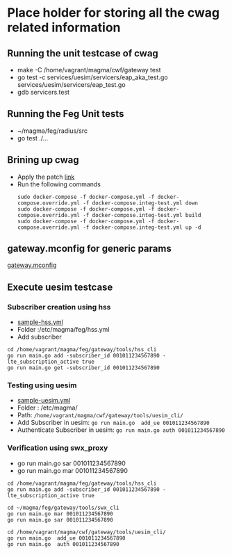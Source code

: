 # Place holder for storing all the cwag related information

## Running the unit testcase of cwag
* make -C /home/vagrant/magma/cwf/gateway test
* go test -c  services/uesim/servicers/eap_aka_test.go services/uesim/servicers/eap_test.go
* gdb servicers.test

## Running the Feg Unit tests
* ~/magma/feg/radius/src
* go test ./...

## Brining up cwag
* Apply the patch [link](https://github.com/panyogesh/integration-magma/blob/main/cwag-feat/cwag-basic-bringup.diff)
* Run the following commands
  ```
  sudo docker-compose -f docker-compose.yml -f docker-compose.override.yml -f docker-compose.integ-test.yml down
  sudo docker-compose -f docker-compose.yml -f docker-compose.override.yml -f docker-compose.integ-test.yml build
  sudo docker-compose -f docker-compose.yml -f docker-compose.override.yml -f docker-compose.integ-test.yml up -d
  ```

## gateway.mconfig for generic params
[gateway.mconfig](https://github.com/panyogesh/integration-magma/blob/main/cwag-feat/gateway.mconfig)

## Execute uesim testcase
### Subscriber creation using hss
* [sample-hss.yml](https://github.com/panyogesh/integration-magma/blob/main/cwag-feat/hss.yml)
* Folder :/etc/magma/feg/hss.yml
* Add subscriber
```
cd /home/vagrant/magma/feg/gateway/tools/hss_cli
go run main.go add -subscriber_id 001011234567890 -lte_subscription_active true
go run main.go get -subscriber_id 001011234567890
```

### Testing using uesim
* [sample-uesim.yml](https://github.com/panyogesh/integration-magma/blob/main/cwag-feat/uesim.yml)
* Folder : /etc/magma/
* Path: ``` /home/vagrant/magma/cwf/gateway/tools/uesim_cli/ ```
* Add Subscriber in uesim: ``` go run main.go  add_ue 001011234567890 ```
* Authenticate Subscriber in uesim: ``` go run main.go auth 001011234567890 ```

### Verification using swx_proxy
* go run main.go sar 001011234567890
* go run main.go mar 001011234567890

```
cd /home/vagrant/magma/feg/gateway/tools/hss_cli        
go run main.go add -subscriber_id 001011234567890 -lte_subscription_active true

cd ~/magma/feg/gateway/tools/swx_cli
go run main.go mar 001011234567890
go run main.go sar 001011234567890

cd /home/vagrant/magma/cwf/gateway/tools/uesim_cli/
go run main.go  add_ue 001011234567890
go run main.go  auth 001011234567890
```
